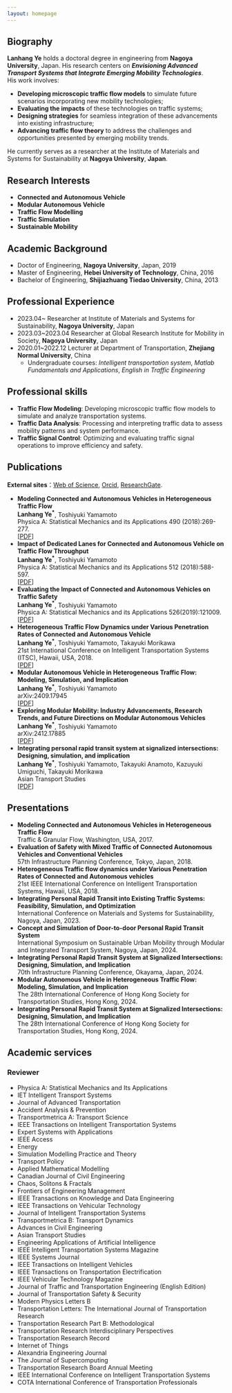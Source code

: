 ```yaml
---
layout: homepage
---
```


## Biography

  **Lanhang Ye**  holds a doctoral degree in engineering from **Nagoya University**, Japan. His research centers on **_Envisioning Advanced Transport Systems that Integrate Emerging Mobility Technologies_**.  
  His work involves:
 - **Developing microscopic traffic flow models** to simulate future scenarios incorporating new mobility technologies;
 - **Evaluating the impacts** of these technologies on traffic systems;
 - **Designing strategies** for seamless integration of these advancements into existing infrastructure;
 - **Advancing traffic flow theory** to address the challenges and opportunities presented by emerging mobility trends.

  He currently serves as a researcher at the Institute of Materials and Systems for Sustainability at **Nagoya University**, **Japan**.

## Research Interests

- **Connected and Autonomous Vehicle**
- **Modular Autonomous Vehicle**
- **Traffic Flow Modelling**
- **Traffic Simulation**
- **Sustainable Mobility**

## Academic Background

- Doctor of Engineering, **Nagoya University**, Japan, 2019
- Master of Engineering, **Hebei University of Technology**, China, 2016
- Bachelor of Engineering, **Shijiazhuang Tiedao University**, China, 2013

## Professional Experience

- 2023.04~           Researcher at Institute of Materials and Systems for Sustainability, **Nagoya University**, Japan
- 2023.03~2023.04    Researcher at Global Research Institute for Mobility in Society, **Nagoya University**, Japan
- 2020.01~2022.12     Lecturer at Department of Transportation, **Zhejiang Normal University**, China
  -   Undergraduate courses: _Intelligent transportation system_,
                          _Matlab Fundamentals and Applications_,
                          _English in Traffic Engineering_

## Professional skills
- **Traffic Flow Modeling**: Developing microscopic traffic flow models to simulate and analyze transportation systems.
- **Traffic Data Analysis**: Processing and interpreting traffic data to assess mobility patterns and system performance.
- **Traffic Signal Control**: Optimizing and evaluating traffic signal operations to improve efficiency and safety.


## Publications
**External sites**：[Web of Science](https://www.webofscience.com/wos/author/record/827842?state=%7B%7D),  [Orcid](https://orcid.org/0000-0002-4821-1072),  [ResearchGate](https://www.researchgate.net/profile/Lanhang-Ye). 

- **Modeling Connected and Autonomous Vehicles in Heterogeneous Traffic Flow**
  <br>
 **Lanhang Ye<sup>*</sup>**, Toshiyuki Yamamoto
  <br>
  Physica A: Statistical Mechanics and its Applications 490 (2018):269-277.
  <br>
  [[PDF](https://www.sciencedirect.com/science/article/pii/S0378437117307392)] 
- **Impact of Dedicated Lanes for Connected and Autonomous Vehicle on Traffic Flow Throughput**
  <br>
  **Lanhang Ye<sup>*</sup>**, Toshiyuki Yamamoto
  <br>
 Physica A: Statistical Mechanics and its Applications 512 (2018):588-597.
  <br>
  [[PDF](https://www.sciencedirect.com/science/article/abs/pii/S0378437118310252)]   
- **Evaluating the Impact of Connected and Autonomous Vehicles on Traffic Safety**
  <br>
  **Lanhang Ye<sup>*</sup>**, Toshiyuki Yamamoto
  <br>
   Physica A: Statistical Mechanics and its Applications 526(2019):121009.
  <br>
  [[PDF](https://www.sciencedirect.com/science/article/abs/pii/S0378437119306181)]
- **Heterogeneous Traffic Flow Dynamics under Various Penetration Rates of Connected and Autonomous Vehicle**
  <br>
  **Lanhang Ye<sup>*</sup>**, Toshiyuki Yamamoto, Takayuki Morikawa
  <br>
  21st International Conference on Intelligent Transportation Systems (ITSC), Hawaii, USA, 2018.
  <br>
  [[PDF](https://ieeexplore.ieee.org/abstract/document/8569975)]
- **Modular Autonomous Vehicle in Heterogeneous Traffic Flow: Modeling, Simulation, and Implication**
  <br>
  **Lanhang Ye<sup>*</sup>**, Toshiyuki Yamamoto
  <br>
  arXiv:2409.17945
  <br>
  [[PDF](https://arxiv.org/abs/2409.17945)]
- **Exploring Modular Mobility: Industry Advancements, Research Trends, and Future Directions on Modular Autonomous Vehicles**
  <br>
  **Lanhang Ye<sup>*</sup>**, Toshiyuki Yamamoto
  <br>
  arXiv:2412.17885
  <br>
  [[PDF](http://arxiv.org/abs/2412.17885)]
- **Integrating personal rapid transit system at signalized intersections: Designing, simulation, and implication**
  <br>
  **Lanhang Ye<sup>*</sup>**, Toshiyuki Yamamoto, Takayuki Anamoto, Kazuyuki Umiguchi, Takayuki Morikawa
  <br>
  Asian Transport Studies
  <br>
  [[PDF](https://www.sciencedirect.com/science/article/pii/S2185556025000124)]
  
## Presentations
- **Modeling Connected and Autonomous Vehicles in Heterogeneous Traffic Flow**
  <br>
   Traffic & Granular Flow, Washington, USA, 2017.
- **Evaluation of Safety with Mixed Traffic of Connected Autonomous Vehicles and Conventional Vehicles**
  <br>
  57th Infrastructure Planning Conference, Tokyo, Japan, 2018.
- **Heterogeneous Traffic flow dynamics under Various Penetration Rates of Connected and Autonomous vehicles**
  <br>
  21st IEEE International Conference on Intelligent Transportation Systems, Hawaii, USA, 2018.
- **Integrating Personal Rapid Transit into Existing Traffic Systems: Feasibility, Simulation, and Optimization**
  <br>
  International Conference on Materials and Systems for Sustainability, Nagoya, Japan, 2023.
- **Concept and Simulation of Door-to-door Personal Rapid Transit System**
  <br>
  International Symposium on Sustainable Urban Mobility through Modular and Integrated Transport System, Nagoya, Japan, 2024.
- **Integrating Personal Rapid Transit System at Signalized Intersections: Designing, Simulation, and Implication**
  <br>
  70th Infrastructure Planning Conference, Okayama, Japan, 2024.
- **Modular Autonomous Vehicle in Heterogeneous Traffic Flow: Modeling, Simulation, and Implication**
  <br>
  The 28th International Conference of Hong Kong Society for Transportation Studies, Hong Kong, 2024.
- **Integrating Personal Rapid Transit System at Signalized Intersections: Designing, Simulation, and Implication**
  <br>
  The 28th International Conference of Hong Kong Society for Transportation Studies, Hong Kong, 2024.

## Academic services
### Reviewer
- Physica A: Statistical Mechanics and Its Applications
- IET Intelligent Transport Systems
- Journal of Advanced Transportation
- Accident Analysis & Prevention
- Transportmetrica A: Transport Science
- IEEE Transactions on Intelligent Transportation Systems
- Expert Systems with Applications
- IEEE Access
- Energy
- Simulation Modelling Practice and Theory
- Transport Policy
- Applied Mathematical Modelling
- Canadian Journal of Civil Engineering
- Chaos, Solitons & Fractals
- Frontiers of Engineering Management
- IEEE Transactions on Knowledge and Data Engineering
- IEEE Transactions on Vehicular Technology
- Journal of Intelligent Transportation Systems
- Transportmetrica B: Transport Dynamics  
- Advances in Civil Engineering
- Asian Transport Studies
- Engineering Applications of Artificial Intelligence
- IEEE Intelligent Transportation Systems Magazine
- IEEE Systems Journal
- IEEE Transactions on Intelligent Vehicles
- IEEE Transactions on Transportation Electrification
- IEEE Vehicular Technology Magazine
- Journal of Traffic and Transportation Engineering (English Edition)
- Journal of Transportation Safety & Security
- Modern Physics Letters B
- Transportation Letters: The International Journal of Transportation Research
- Transportation Research Part B: Methodological
- Transportation Research Interdisciplinary Perspectives
- Transportation Research Record
- Internet of Things
- Alexandria Engineering Journal
- The Journal of Supercomputing
- Transportation Research Board Annual Meeting
- IEEE International Conference on Intelligent Transportation Systems
- COTA International Conference of Transportation Professionals
